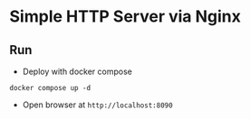 # Simple HTTP Server via Nginx

## Run
- Deploy with docker compose
```
docker compose up -d
```
- Open browser at `http://localhost:8090`


